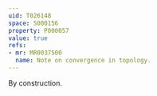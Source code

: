 ```yaml
---
uid: T026148
space: S000156
property: P000057
value: true
refs:
- mr: MR0037500
  name: Note on convergence in topology.
---
```


By construction.
